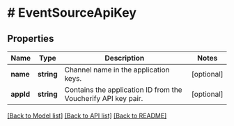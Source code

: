 # # EventSourceApiKey

## Properties

Name | Type | Description | Notes
------------ | ------------- | ------------- | -------------
**name** | **string** | Channel name in the application keys. | [optional]
**appId** | **string** | Contains the application ID from the Voucherify API key pair. | [optional]

[[Back to Model list]](../../README.md#models) [[Back to API list]](../../README.md#endpoints) [[Back to README]](../../README.md)
